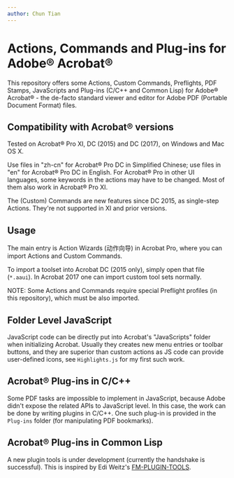 ```yaml
---
author: Chun Tian
---
```


# Actions, Commands and Plug-ins for Adobe® Acrobat®

This repository offers some Actions, Custom Commands, Preflights, PDF Stamps, JavaScripts and Plug-ins (C/C++ and Common Lisp) for Adobe® Acrobat® - the de-facto standard viewer and editor for Adobe PDF (Portable Document Format) files.

## Compatibility with Acrobat® versions

Tested on Acrobat® Pro XI, DC (2015) and DC (2017), on Windows and Mac OS X.

Use files in "zh-cn" for Acrobat® Pro DC in Simplified Chinese; use files in "en" for Acrobat® Pro DC in English. For Acrobat® Pro in other UI languages, some keywords in the actions may have to be changed.  Most of them also work in Acrobat® Pro XI.

The (Custom) Commands are new features since DC 2015, as single-step Actions. They're not supported in XI and prior versions.

## Usage

The main entry is Action Wizards (动作向导) in Acrobat Pro, where you can import Actions and Custom Commands.

To import a toolset into Acrobat DC (2015 only), simply open that file (`*.aaui`). In Acrobat 2017 one can import custom tool sets normally.

NOTE: Some Actions and Commands require special Preflight profiles (in this repository), which must be also imported.

## Folder Level JavaScript

JavaScript code can be directly put into Acrobat's "JavaScripts" folder when initializing Acrobat. Usually they creates new menu entries or toolbar buttons, and they are superior than custom actions as JS code can provide user-defined icons, see `Highlights.js` for my first such work.

## Acrobat® Plug-ins in C/C++

Some PDF tasks are impossible to implement in JavaScript, because Adobe didn't expose the related APIs to JavaScript level. In this case, the work can be done by writing plugins in C/C++. One such plug-in is provided in the `Plug-ins` folder (for manipulating PDF bookmarks).

## Acrobat® Plug-ins in Common Lisp

A new plugin tools is under development (currently the handshake is successful). This is inspired by Edi Weitz's [FM-PLUGIN-TOOLS](https://github.com/binghe/fm-plugin-tools).
